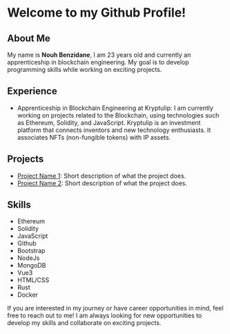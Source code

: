 # Welcome to my Github Profile!

## About Me
My name is **Nouh Benzidane**, I am 23 years old and currently an apprenticeship in blockchain engineering. My goal is to develop programming skills while working on exciting projects.

## Experience
- Apprenticeship in Blockchain Engineering at Kryptulip: I am currently working on projects related to the Blockchain, using technologies such as Ethereum, Solidity, and JavaScript. Kryptulip is an investment platform that connects inventors and new technology enthusiasts. It associates NFTs (non-fungible tokens) with IP assets.

## Projects
- [Project Name 1](https://github.com/yourusername/project1): Short description of what the project does.
- [Project Name 2](https://github.com/yourusername/project2): Short description of what the project does.

## Skills
- Ethereum
- Solidity
- JavaScript
- Github
- Bootstrap
- NodeJs
- MongoDB
- Vue3
- HTML/CSS
- Rust
- Docker

If you are interested in my journey or have career opportunities in mind, feel free to reach out to me! I am always looking for new opportunities to develop my skills and collaborate on exciting projects.
